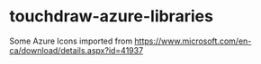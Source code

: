 # touchdraw-azure-libraries

Some Azure Icons imported from https://www.microsoft.com/en-ca/download/details.aspx?id=41937
